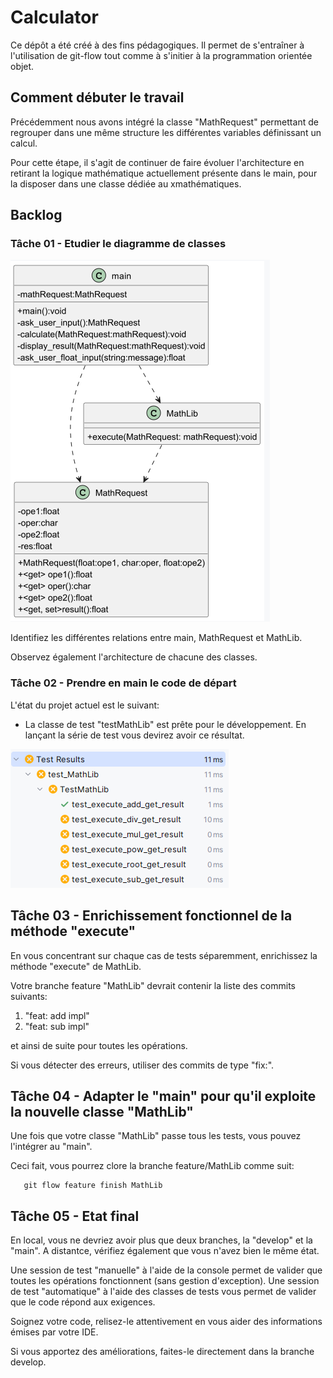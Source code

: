 # Calculator

Ce dépôt a été créé à des fins pédagogiques. Il permet de s'entraîner à l'utilisation de git-flow tout comme à s'initier à la programmation orientée objet.

## Comment débuter le travail

Précédemment nous avons intégré la classe "MathRequest" permettant de regrouper dans une même structure les différentes variables définissant un calcul.

Pour cette étape, il s'agit de continuer de faire évoluer l'architecture en retirant la logique mathématique actuellement présente dans le main, pour la disposer dans une classe dédiée au xmathématiques.

## Backlog
### Tâche 01 - Etudier le diagramme de classes

![classDiagramWithMathLib](docs/class_diagram.png)

Identifiez les différentes relations entre main, MathRequest et MathLib.

Observez également l'architecture de chacune des classes.

### Tâche 02 - Prendre en main le code de départ

L'état du projet actuel est le suivant:
* La classe de test "testMathLib" est prête pour le développement. En lançant la série de test vous devirez avoir ce résultat.

![testStateMathLib.png](docs/TestStateMathLib.png)

## Tâche 03 - Enrichissement fonctionnel de la méthode "execute"

En vous concentrant sur chaque cas de tests séparemment, enrichissez la méthode "execute" de MathLib.

Votre branche feature "MathLib" devrait contenir la liste des commits suivants:

1. "feat: add impl"
2. "feat: sub impl"

et ainsi de suite pour toutes les opérations.

Si vous détecter des erreurs, utiliser des commits de type "fix:".

## Tâche 04 - Adapter le "main" pour qu'il exploite la nouvelle classe "MathLib"

Une fois que votre classe "MathLib" passe tous les tests, vous pouvez l'intégrer au "main".

Ceci fait, vous pourrez clore la branche feature/MathLib comme suit:

```
   git flow feature finish MathLib
```

## Tâche 05 - Etat final

En local, vous ne devriez avoir plus que deux branches, la "develop" et la "main".
A distantce, vérifiez également que vous n'avez bien le même état.

Une session de test "manuelle" à l'aide de la console permet de valider que toutes les opérations fonctionnent (sans gestion d'exception).
Une session de test "automatique" à l'aide des classes de tests vous permet de valider que le code répond aux exigences.

Soignez votre code, relisez-le attentivement en vous aider des informations émises par votre IDE.

Si vous apportez des améliorations, faites-le directement dans la branche develop.
